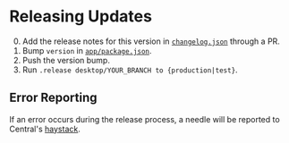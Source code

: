 # Releasing Updates

0. Add the release notes for this version in [`changelog.json`](../changelog.json) through a PR.
0. Bump `version` in [`app/package.json`](../app/package.json).
0. Push the version bump.
0. Run `.release desktop/YOUR_BRANCH to {production|test}`.

## Error Reporting

If an error occurs during the release process, a needle will be reported to Central's [haystack](https://haystack.githubapp.com/central).
